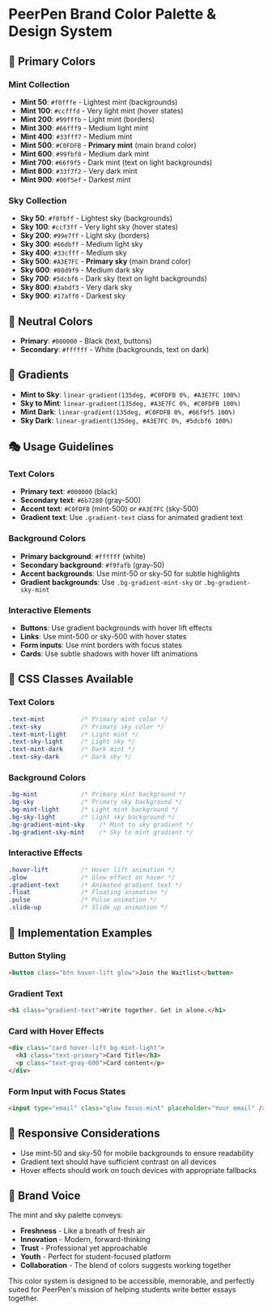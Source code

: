 # PeerPen Brand Color Palette & Design System

## 🎨 Primary Colors

### Mint Collection
- **Mint 50**: `#f0fffe` - Lightest mint (backgrounds)
- **Mint 100**: `#ccfffd` - Very light mint (hover states)
- **Mint 200**: `#99fffb` - Light mint (borders)
- **Mint 300**: `#66fff9` - Medium light mint
- **Mint 400**: `#33fff7` - Medium mint
- **Mint 500**: `#C0FDFB` - **Primary mint** (main brand color)
- **Mint 600**: `#99fbf8` - Medium dark mint
- **Mint 700**: `#66f9f5` - Dark mint (text on light backgrounds)
- **Mint 800**: `#33f7f2` - Very dark mint
- **Mint 900**: `#00f5ef` - Darkest mint

### Sky Collection
- **Sky 50**: `#f0fbff` - Lightest sky (backgrounds)
- **Sky 100**: `#ccf3ff` - Very light sky (hover states)
- **Sky 200**: `#99e7ff` - Light sky (borders)
- **Sky 300**: `#66dbff` - Medium light sky
- **Sky 400**: `#33cfff` - Medium sky
- **Sky 500**: `#A3E7FC` - **Primary sky** (main brand color)
- **Sky 600**: `#80d9f9` - Medium dark sky
- **Sky 700**: `#5dcbf6` - Dark sky (text on light backgrounds)
- **Sky 800**: `#3abdf3` - Very dark sky
- **Sky 900**: `#17aff0` - Darkest sky

## 🎯 Neutral Colors
- **Primary**: `#000000` - Black (text, buttons)
- **Secondary**: `#ffffff` - White (backgrounds, text on dark)

## 🌈 Gradients
- **Mint to Sky**: `linear-gradient(135deg, #C0FDFB 0%, #A3E7FC 100%)`
- **Sky to Mint**: `linear-gradient(135deg, #A3E7FC 0%, #C0FDFB 100%)`
- **Mint Dark**: `linear-gradient(135deg, #C0FDFB 0%, #66f9f5 100%)`
- **Sky Dark**: `linear-gradient(135deg, #A3E7FC 0%, #5dcbf6 100%)`

## 🎭 Usage Guidelines

### Text Colors
- **Primary text**: `#000000` (black)
- **Secondary text**: `#6b7280` (gray-500)
- **Accent text**: `#C0FDFB` (mint-500) or `#A3E7FC` (sky-500)
- **Gradient text**: Use `.gradient-text` class for animated gradient text

### Background Colors
- **Primary background**: `#ffffff` (white)
- **Secondary background**: `#f9fafb` (gray-50)
- **Accent backgrounds**: Use mint-50 or sky-50 for subtle highlights
- **Gradient backgrounds**: Use `.bg-gradient-mint-sky` or `.bg-gradient-sky-mint`

### Interactive Elements
- **Buttons**: Use gradient backgrounds with hover lift effects
- **Links**: Use mint-500 or sky-500 with hover states
- **Form inputs**: Use mint borders with focus states
- **Cards**: Use subtle shadows with hover lift animations

## 🎨 CSS Classes Available

### Text Colors
```css
.text-mint          /* Primary mint color */
.text-sky           /* Primary sky color */
.text-mint-light    /* Light mint */
.text-sky-light     /* Light sky */
.text-mint-dark     /* Dark mint */
.text-sky-dark      /* Dark sky */
```

### Background Colors
```css
.bg-mint            /* Primary mint background */
.bg-sky             /* Primary sky background */
.bg-mint-light      /* Light mint background */
.bg-sky-light       /* Light sky background */
.bg-gradient-mint-sky    /* Mint to sky gradient */
.bg-gradient-sky-mint    /* Sky to mint gradient */
```

### Interactive Effects
```css
.hover-lift         /* Hover lift animation */
.glow               /* Glow effect on hover */
.gradient-text      /* Animated gradient text */
.float              /* Floating animation */
.pulse              /* Pulse animation */
.slide-up           /* Slide up animation */
```

## 🚀 Implementation Examples

### Button Styling
```html
<button class="btn hover-lift glow">Join the Waitlist</button>
```

### Gradient Text
```html
<h1 class="gradient-text">Write together. Get in alone.</h1>
```

### Card with Hover Effects
```html
<div class="card hover-lift bg-mint-light">
  <h3 class="text-primary">Card Title</h3>
  <p class="text-gray-600">Card content</p>
</div>
```

### Form Input with Focus States
```html
<input type="email" class="glow focus-mint" placeholder="Your email" />
```

## 📱 Responsive Considerations
- Use mint-50 and sky-50 for mobile backgrounds to ensure readability
- Gradient text should have sufficient contrast on all devices
- Hover effects should work on touch devices with appropriate fallbacks

## 🎯 Brand Voice
The mint and sky palette conveys:
- **Freshness** - Like a breath of fresh air
- **Innovation** - Modern, forward-thinking
- **Trust** - Professional yet approachable
- **Youth** - Perfect for student-focused platform
- **Collaboration** - The blend of colors suggests working together

This color system is designed to be accessible, memorable, and perfectly suited for PeerPen's mission of helping students write better essays together. 